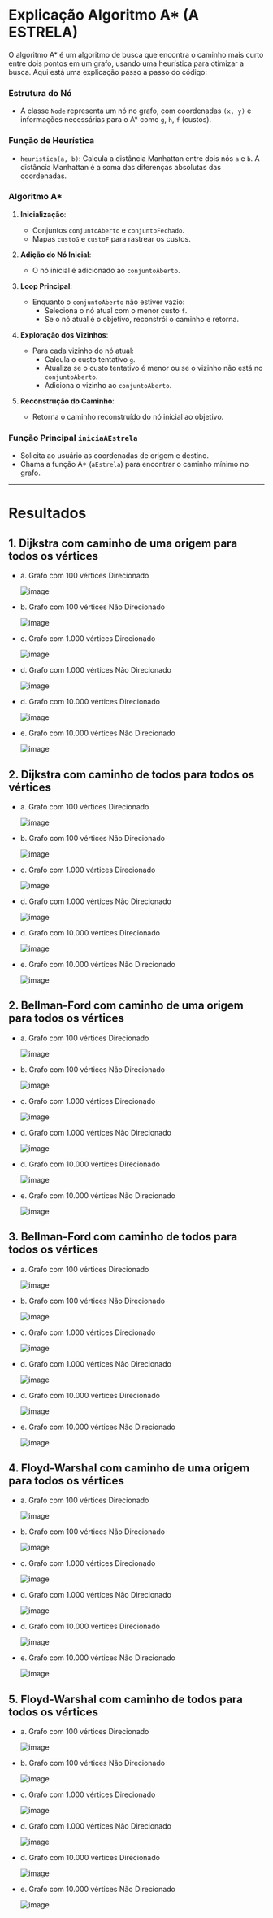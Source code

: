 # Explicação Algoritmo A* (A ESTRELA)
O algoritmo A* é um algoritmo de busca que encontra o caminho mais curto entre dois pontos em um grafo, usando uma heurística para otimizar a busca. Aqui está uma explicação passo a passo do código:

### Estrutura do Nó

- A classe `Node` representa um nó no grafo, com coordenadas `(x, y)` e informações necessárias para o A* como `g`, `h`, `f` (custos).

### Função de Heurística

- `heuristica(a, b)`: Calcula a distância Manhattan entre dois nós `a` e `b`. A distância Manhattan é a soma das diferenças absolutas das coordenadas.

### Algoritmo A*

1. **Inicialização**:
   - Conjuntos `conjuntoAberto` e `conjuntoFechado`.
   - Mapas `custoG` e `custoF` para rastrear os custos.

2. **Adição do Nó Inicial**:
   - O nó inicial é adicionado ao `conjuntoAberto`.

3. **Loop Principal**:
   - Enquanto o `conjuntoAberto` não estiver vazio:
     - Seleciona o nó atual com o menor custo `f`.
     - Se o nó atual é o objetivo, reconstrói o caminho e retorna.

4. **Exploração dos Vizinhos**:
   - Para cada vizinho do nó atual:
     - Calcula o custo tentativo `g`.
     - Atualiza se o custo tentativo é menor ou se o vizinho não está no `conjuntoAberto`.
     - Adiciona o vizinho ao `conjuntoAberto`.

5. **Reconstrução do Caminho**:
   - Retorna o caminho reconstruído do nó inicial ao objetivo.

### Função Principal `iniciaAEstrela`

- Solicita ao usuário as coordenadas de origem e destino.
- Chama a função A* (`aEstrela`) para encontrar o caminho mínimo no grafo.

- ---

# Resultados
## 1. Dijkstra com caminho de uma origem para todos os vértices
  -   a. Grafo com 100 vértices Direcionado

      ![image](https://github.com/LucasFre26/grafo/assets/99023129/afa21829-86f3-4110-bd07-6316618a7d83)

  -   b. Grafo com 100 vértices Não Direcionado

      ![image](https://github.com/LucasFre26/grafo/assets/99023129/924ed83a-69ea-4447-a0a4-735ed45c7f24)

  -   c. Grafo com 1.000 vértices Direcionado

      ![image](https://github.com/LucasFre26/grafo/assets/99023129/9a2a3106-2c54-4e98-a20c-fc89e37c146c)

  -   d. Grafo com 1.000 vértices Não Direcionado

      ![image](https://github.com/LucasFre26/grafo/assets/99023129/c1669bac-519b-4585-8834-242470d67ac4)

  -   d. Grafo com 10.000 vértices Direcionado

      ![image](https://github.com/LucasFre26/grafo/assets/99023129/77e966f7-a1fb-48e4-ae7d-c21c4ca36713)

  -   e. Grafo com 10.000 vértices Não Direcionado
  
      ![image](https://github.com/LucasFre26/grafo/assets/99023129/dc007af3-841f-4af6-9e69-ac9bb7a59d45)

## 2. Dijkstra com caminho de todos para todos os vértices
  -   a. Grafo com 100 vértices Direcionado

      ![image](https://github.com/LucasFre26/grafo/assets/99023129/53a58c1d-3687-4e8a-b7fc-2d0cfdc5c75c)
    
  -   b. Grafo com 100 vértices Não Direcionado

      ![image](https://github.com/LucasFre26/grafo/assets/99023129/fcb6ab7d-53b3-4a5f-939c-be3365e5826c)

  -   c. Grafo com 1.000 vértices Direcionado

      ![image](https://github.com/LucasFre26/grafo/assets/99023129/40768c64-e2e9-4203-9e98-fd69e9a38c5a)

  -   d. Grafo com 1.000 vértices Não Direcionado

      ![image](https://github.com/LucasFre26/grafo/assets/99023129/f8f052bf-a6f8-4772-a7f8-7761be8db4b8)

  -   d. Grafo com 10.000 vértices Direcionado

      ![image](https://github.com/LucasFre26/grafo/assets/99023129/6fc12fd3-40a1-4b93-8a30-c971c96b76b6)

  -   e. Grafo com 10.000 vértices Não Direcionado

      ![image](https://github.com/LucasFre26/grafo/assets/99023129/71f59a75-7d26-4516-a0b6-5ae0a273f2c5)

## 2. Bellman-Ford com caminho de uma origem para todos os vértices
  -   a. Grafo com 100 vértices Direcionado

      ![image](https://github.com/LucasFre26/grafo/assets/99023129/923e9b41-59de-42ce-91b2-7e43a41375df)
    
  -   b. Grafo com 100 vértices Não Direcionado

      ![image](https://github.com/LucasFre26/grafo/assets/99023129/c2d43dde-5761-4993-9ffb-68f796bad3d6)

  -   c. Grafo com 1.000 vértices Direcionado

      ![image](https://github.com/LucasFre26/grafo/assets/99023129/4f8dfdcf-8bf4-4bc0-b5a1-08d07b8da48a)

  -   d. Grafo com 1.000 vértices Não Direcionado

      ![image](https://github.com/LucasFre26/grafo/assets/99023129/0ae91d6e-46f5-4c81-ac18-29f746d88149)

  -   d. Grafo com 10.000 vértices Direcionado

      ![image](https://github.com/LucasFre26/grafo/assets/99023129/d63a6944-dff1-4d05-8b63-251272801879)

  -   e. Grafo com 10.000 vértices Não Direcionado

      ![image](https://github.com/LucasFre26/grafo/assets/99023129/a5428707-7af0-4bde-8422-a2e0b76968f6)

## 3. Bellman-Ford com caminho de todos para todos os vértices
  -   a. Grafo com 100 vértices Direcionado

      ![image](https://github.com/LucasFre26/grafo/assets/99023129/0e8f6488-b06d-4303-afbf-956380cb7703)
    
  -   b. Grafo com 100 vértices Não Direcionado

      ![image](https://github.com/LucasFre26/grafo/assets/99023129/0efe2786-2194-4e69-8b20-8bc57fb6f7fe)

  -   c. Grafo com 1.000 vértices Direcionado

      ![image](https://github.com/LucasFre26/grafo/assets/99023129/8118f210-1033-4471-95a5-467e3f731454)

  -   d. Grafo com 1.000 vértices Não Direcionado

      ![image](https://github.com/LucasFre26/grafo/assets/99023129/bee9b302-e9a9-4448-b459-542ebe6a0b63)

  -   d. Grafo com 10.000 vértices Direcionado

       ![image](https://github.com/LucasFre26/grafo/assets/99023129/625d9125-f23f-473b-9897-502f6630bb6b)

  -   e. Grafo com 10.000 vértices Não Direcionado

      ![image](https://github.com/LucasFre26/grafo/assets/99023129/025fef76-e8ce-4f16-94e2-50a16e585f13)

## 4. Floyd-Warshal com caminho de uma origem para todos os vértices
  -   a. Grafo com 100 vértices Direcionado

      ![image](https://github.com/LucasFre26/grafo/assets/99023129/8385dc24-8c00-41af-9330-9677768ae934)
    
  -   b. Grafo com 100 vértices Não Direcionado

      ![image](https://github.com/LucasFre26/grafo/assets/99023129/770b9c1f-fe46-4e5c-b64e-f15a82741c80)

  -   c. Grafo com 1.000 vértices Direcionado

      ![image](https://github.com/LucasFre26/grafo/assets/99023129/ca5c2c72-57e6-477b-984b-be8944623bee)

  -   d. Grafo com 1.000 vértices Não Direcionado

      ![image](https://github.com/LucasFre26/grafo/assets/99023129/204c34a6-a208-4efe-8f69-d2e71001abbd)

  -   d. Grafo com 10.000 vértices Direcionado

      ![image](https://github.com/LucasFre26/grafo/assets/99023129/7fd0ed9a-d983-4583-884d-fd6b9ca1e304)

  -   e. Grafo com 10.000 vértices Não Direcionado

      ![image](https://github.com/LucasFre26/grafo/assets/99023129/2968100c-a1a8-4c99-bb13-e89fac0a264f)
    
## 5. Floyd-Warshal com caminho de todos para todos os vértices
  -   a. Grafo com 100 vértices Direcionado

      ![image](https://github.com/LucasFre26/grafo/assets/99023129/fb1e4d99-63d1-4229-a081-8d56b3d84143)
    
  -   b. Grafo com 100 vértices Não Direcionado

      ![image](https://github.com/LucasFre26/grafo/assets/99023129/79188b2d-5072-49ec-a3a0-dc194fbc6528)

  -   c. Grafo com 1.000 vértices Direcionado

      ![image](https://github.com/LucasFre26/grafo/assets/99023129/a9204df4-2536-4a51-91fe-9b6f65911fd1)

  -   d. Grafo com 1.000 vértices Não Direcionado

      ![image](https://github.com/LucasFre26/grafo/assets/99023129/22463767-0bda-47f0-a958-76e0aa53cd0d)

  -   d. Grafo com 10.000 vértices Direcionado

      ![image](https://github.com/LucasFre26/grafo/assets/99023129/70013a13-7f09-4753-983d-02e4bf6da127)

  -   e. Grafo com 10.000 vértices Não Direcionado

      ![image](https://github.com/LucasFre26/grafo/assets/99023129/b111b255-f982-4e84-9b51-ef56d1750a29)
      

